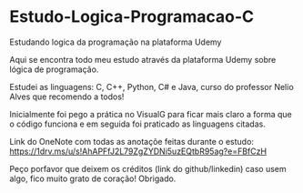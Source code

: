 # Estudo-Logica-Programacao-C
Estudando logica da programação na plataforma Udemy

Aqui se encontra todo meu estudo através da plataforma Udemy sobre lógica de programação.

Estudei as linguagens: C, C++, Python, C# e Java, curso do professor Nelio Alves que recomendo a todos!

Inicialmente foi pego a prática no VisualG para ficar mais claro a forma que o código funciona e em seguida foi praticado as linguagens citadas. 

Link do OneNote com todas as anotaçõe feitas durante o estudo:
https://1drv.ms/u/s!AhAPFfJ2L79ZgZYDNi5uzEQtbR95ag?e=FBfCzH

Peço porfavor que deixem os créditos (link do github/linkedin) caso usem algo, fico muito grato de coração!
Obrigado.
